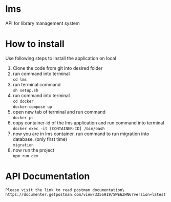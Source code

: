 # lms
API for library management system

# How to install
Use following steps to install the application on local
1. Clone the code from git into desired folder
2. run command into terminal\
    ```cd lms```
3. run terminal command\
    ```sh setup.sh```
4. run command into terminal\
    ```cd docker```\
    ```docker-compose up```
5. open new tab of terminal and run command\
    ```docker ps```
6. copy container-id of the lms application and run command into terminal\
    ```docker exec -it [CONTAINER-ID] /bin/bash```
7. now you are in lms container. run command to run migration into database. (only first time)\
    ```migration```
8. now run the project\
    ```npm run dev```

# API Documentation
    Please visit the link to read postman documentation\
    https://documenter.getpostman.com/view/3356919/SWE6ZHN6?version=latest